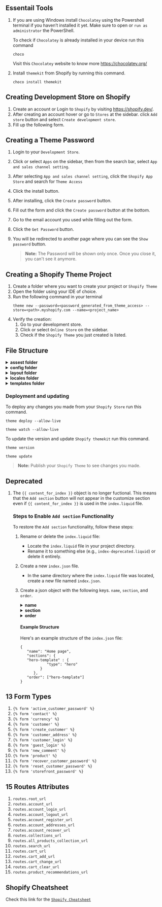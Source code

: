 ## Essentail Tools

1. If you are using Windows install `Chocolatey` using the Powershell terminal if you haven’t installed it yet. Make sure to open or `run as administrator` the PowerShell.

   To check if `Chocolatey` is already installed in your device run this command

   ```
   choco
   ```

   Visit this `Chocolatey` website to know more https://chocolatey.org/

2. Install `themekit` from Shopify by running this command.
   ```
   choco install themekit
   ```

## Creating Development Store on Shopify

1. Create an account or Login to `Shopify` by visiting https://shopify.dev/.
2. After creating an account hover or go to `Stores` at the sidebar. click `Add store` button and select `Create development store`.
3. Fill up the following form.

## Creating a Theme Password

1. Login to your `Development Store`.
2. Click or select `Apps` on the sidebar, then from the search bar, select `App and sales channel setting`.
3. After selecting `App and sales channel setting`, click the `Shopify App Store` and search for `Theme Access`
4. Click the install button.
5. After installing, click the `Create password` button.
6. Fill out the form and click the `Create password` button at the bottom.
7. Go to the email account you used while filling out the form.
8. Click the `Get Password` button.
9. You will be redirected to another page where you can see the `Show password` button.

   > **Note:** The Password will be shown only once. Once you close it, you can't see it anymore.

## Creating a Shopify Theme Project

1. Create a folder where you want to create your project or `Shopify Theme`
2. Open the folder using your IDE of choice.
3. Run the following command in your terminal
   ```
   theme new --password=<password_generated_from_theme_access> --store=<path>.myshopify.com --name=<project_name>
   ```
4. Verify the creation:
   1. Go to your development store.
   2. Click or select `Online Store` on the sidebar.
   3. Check if the `Shopify Theme` you just created is listed.

## File Structure

<details>
<summary><strong>assest folder</strong></summary>
Contains all the assets (images, logos, css, script) of the theme.
</details>

<details>
<summary><strong>config folder</strong></summary>

Contains the settings of the `Shopify Theme`.

> **settings_data.json**
>
> > Add some text description here.

> **settings_schema.json**
>
> > Allows you to customize the store's theme, including background color, background image, text color and more.

</details>

<details>
<summary><strong>layout folder</strong></summary>

Contains the `theme.liquid` file. Place every element you want to render or display inside this template file.

</details>

<details>
<summary><strong>locales folder</strong></summary>

This is where you create translations for your `Shopify Theme`.

</details>
<details>
<summary><strong>templates folder</strong></summary>

This is where you create or manage your template files for your pages. Please take note that only `.liquid` files are allowed in this folder.

> **customers folder**
>
> > Contains the information of the customer.

> **404.liquid**
>
> > Displays a page that customers are taken to if they visit an invalid page or URL.

> **article.liquid**
>
> > Displays a blog article or blog post.

> **blog.liquid**
>
> > Displays the list of blogs or articles of your store.

> **cart.liquid**
>
> > Displays items in a customer's cart. This is also the page where the customer proceeds to checkout.

> **collection.liquid** | **collection.list.liquid**
>
> > Displays products within a product collection, such as a variety of `shoes` inside a `Shoes Collection`.

> **gift_card.liquid**
>
> > Displays gift card(s) issued to a customer upon purchase.

> **index.liquid**
>
> > Displays the `home` page of your `Shopify Store`.

> **list-collections.liquid**
>
> > Displays the list of collection inside your `Shopify Store`.

> **page.contact.liquid**
>
> > Displays the contact page of your `Shopify Store`.

> **page.liquid**
>
> > Displays pages of your `Shopify Store`, such as `About Us`

> **product.liquid**
>
> > Displays the detailed page of an individual product. This is also where you find the `Add to cart` button, `Buy now` button, and more.

> **search**
>
> > Displays the search results of the storefront.

</details>

### Deployment and updating 

To deploy any changes you made from your `Shopify Store` run this command.

```
theme deploy --allow-live
```

```
theme watch --allow-live
```
To update the version and update `Shopify themekit` run this command.

```
theme version
```

```
theme update
```

> **Note:** Publish your `Shopify Theme` to see changes you made.

## Deprecated

1. The `{{ content_for_index }}` object is no longer fuctional. This means that the `Add section` button will not appear in the customize section even if `{{ content_for_index }}` is used in the `index.liquid` file.

   ### Steps to Enable `Add section` Functionality

   To restore the `Add section` functionality, follow these steps:

   1. Rename or delete the `index.liquid` file:
      - Locate the `index.liquid` file in your project directory.
      - Rename it to something else (e.g., `index-deprecated.liquid`) or delete it entirely.
   2. Create a new `index.json` file.
      - In the same directory where the `index.liquid` file was located, create a new file named `index.json`.
   3. Create a json object with the following keys. `name`, `section`, and `order`.

      <details>
      <summary><strong>name</strong></summary>

      `name` key specifies the name of the object.

      </details>

      <details>
      <summary><strong>section</strong></summary>

      `section` key contains an object that defines the sections you want to display in the `Add section` button.

      </details>

      <details>
      <summary><strong>order</strong></summary>

      `order` key is an array that specifies the order of the keys in the `section` object.

      </details>

      #### Example Structure

      Here's an example structure of the `index.json` file:

      ```
      {
         "name": "Home page",
         "sections": {
         "hero-template" : {
                  "type": "hero"
               }
            },
         "order": ["hero-template"]
      }
      ```

## 13 Form Types

1. `{% form 'active_customer_password' %}`
2. `{% form 'contact' %}`
3. `{% form 'currency' %}`
4. `{% form 'customer' %}`
5. `{% form 'create_customer' %}`
6. `{% form 'customer_address' %}`
7. `{% form 'customer_login' %}`
8. `{% form 'guest_login' %}`
9. `{% form 'new_comment' %}`
10. `{% form 'product' %}`
11. `{% form 'recover_customer_password' %}`
12. `{% form 'reset_customer_password' %}`
13. `{% form 'storefront_password' %}`

## 15 Routes Attributes
1. `routes.root_url`
2. `routes.account_url`
3. `routes.account_login_url`
4. `routes.account_logout_url`
5. `routes.account_register_url`
6. `routes.account_addresses_url`
7. `routes.account_recover_url`
8. `routes.collections_url`
9. `routes.all_products_collection_url`
10. `routes.search_url`
11. `routes.cart_url`
12. `routes.cart_add_url`
13. `routes.cart_change_url`
14. `routes.cart_clear_url`
15. `routes.product_recommendations_url`

## Shopify Cheatsheet
Check this link for the [`Shopify Cheatsheet`](https://www.shopify.com/ph/partners/shopify-cheat-sheet)